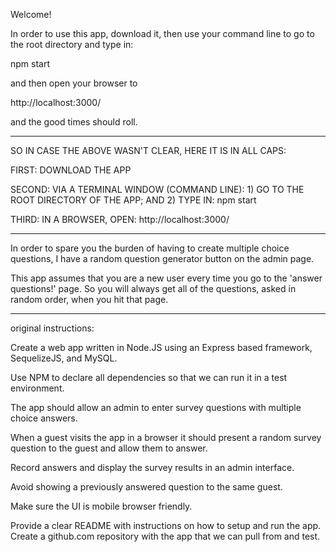 
Welcome!

In order to use this app, download it, then use your command line to go to the root directory and type in:

npm start

and then open your browser to

http://localhost:3000/

and the good times should roll.

**************************

SO IN CASE THE ABOVE WASN'T CLEAR, HERE IT IS IN ALL CAPS:

FIRST:  DOWNLOAD THE APP

SECOND: VIA A TERMINAL WINDOW (COMMAND LINE): 1) GO TO THE ROOT DIRECTORY OF THE APP; AND 2) TYPE IN: npm start

THIRD:  IN A BROWSER, OPEN: http://localhost:3000/

****************************

In order to spare you the burden of having to create multiple choice questions, I have a random question generator button on the admin page.

This app assumes that you are a new user every time you go to the 'answer questions!' page.  So you will always get all of the questions, asked in random order, when you hit that page.


**************************

original instructions:

Create a web app written in Node.JS using an Express based framework, SequelizeJS, and MySQL.

Use NPM to declare all dependencies so that we can run it in a test environment.

The app should allow an admin to enter survey questions with multiple choice answers.

When a guest visits the app in a browser it should present a random survey question to the guest and allow them to answer.

Record answers and display the survey results in an admin interface.

Avoid showing a previously answered question to the same guest.

Make sure the UI is mobile browser friendly.

Provide a clear README with instructions on how to setup and run the app.
Create a github.com repository with the app that we can pull from and test.